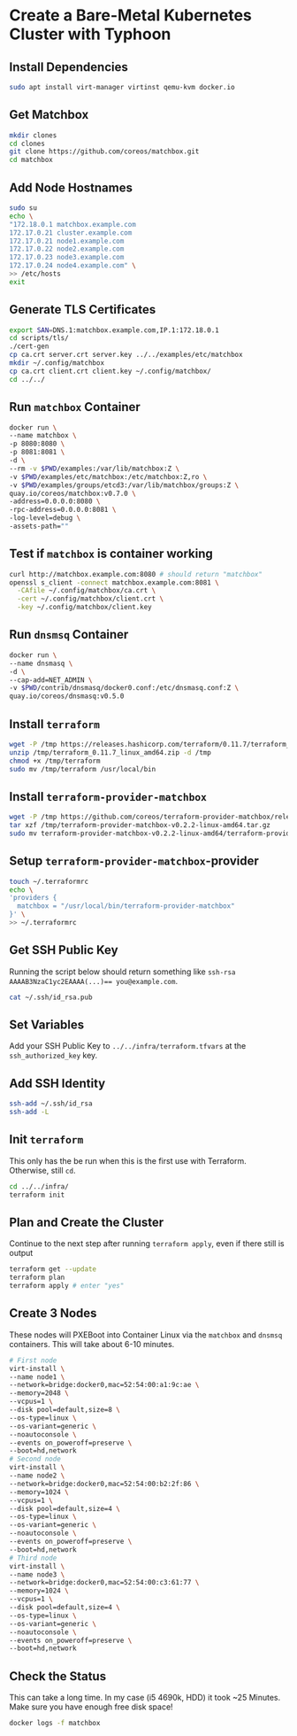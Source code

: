 # Create a Bare-Metal Kubernetes Cluster with Typhoon

## Install Dependencies

```bash
sudo apt install virt-manager virtinst qemu-kvm docker.io
```

## Get Matchbox

```bash
mkdir clones
cd clones
git clone https://github.com/coreos/matchbox.git
cd matchbox
```

## Add Node Hostnames

```bash
sudo su
echo \
"172.18.0.1 matchbox.example.com
172.17.0.21 cluster.example.com
172.17.0.21 node1.example.com
172.17.0.22 node2.example.com
172.17.0.23 node3.example.com
172.17.0.24 node4.example.com" \
>> /etc/hosts
exit
```

## Generate TLS Certificates

```bash
export SAN=DNS.1:matchbox.example.com,IP.1:172.18.0.1
cd scripts/tls/
./cert-gen
cp ca.crt server.crt server.key ../../examples/etc/matchbox
mkdir ~/.config/matchbox
cp ca.crt client.crt client.key ~/.config/matchbox/
cd ../../
```

## Run `matchbox` Container

```bash
docker run \
--name matchbox \
-p 8080:8080 \
-p 8081:8081 \
-d \
--rm -v $PWD/examples:/var/lib/matchbox:Z \
-v $PWD/examples/etc/matchbox:/etc/matchbox:Z,ro \
-v $PWD/examples/groups/etcd3:/var/lib/matchbox/groups:Z \
quay.io/coreos/matchbox:v0.7.0 \
-address=0.0.0.0:8080 \
-rpc-address=0.0.0.0:8081 \
-log-level=debug \
-assets-path=""
```

## Test if `matchbox` is container working

```bash
curl http://matchbox.example.com:8080 # should return "matchbox"
openssl s_client -connect matchbox.example.com:8081 \
  -CAfile ~/.config/matchbox/ca.crt \
  -cert ~/.config/matchbox/client.crt \
  -key ~/.config/matchbox/client.key
```

## Run `dnsmsq` Container

```bash
docker run \
--name dnsmasq \
-d \
--cap-add=NET_ADMIN \
-v $PWD/contrib/dnsmasq/docker0.conf:/etc/dnsmasq.conf:Z \
quay.io/coreos/dnsmasq:v0.5.0
```

## Install `terraform`

```bash
wget -P /tmp https://releases.hashicorp.com/terraform/0.11.7/terraform_0.11.7_linux_amd64.zip
unzip /tmp/terraform_0.11.7_linux_amd64.zip -d /tmp
chmod +x /tmp/terraform
sudo mv /tmp/terraform /usr/local/bin
```

## Install `terraform-provider-matchbox`

```bash
wget -P /tmp https://github.com/coreos/terraform-provider-matchbox/releases/download/v0.2.2/terraform-provider-matchbox-v0.2.2-linux-amd64.tar.gz
tar xzf /tmp/terraform-provider-matchbox-v0.2.2-linux-amd64.tar.gz
sudo mv terraform-provider-matchbox-v0.2.2-linux-amd64/terraform-provider-matchbox /usr/local/bin/
```

## Setup `terraform-provider-matchbox`-provider

```bash
touch ~/.terraformrc
echo \
'providers {
  matchbox = "/usr/local/bin/terraform-provider-matchbox"
}' \
>> ~/.terraformrc
```

## Get SSH Public Key

Running the script below should return something like `ssh-rsa AAAAB3NzaC1yc2EAAAA(...)== you@example.com`.

```bash
cat ~/.ssh/id_rsa.pub
```

## Set Variables

Add your SSH Public Key to `../../infra/terraform.tfvars` at the `ssh_authorized_key` key.

## Add SSH Identity

```bash
ssh-add ~/.ssh/id_rsa
ssh-add -L
```

## Init `terraform`

This only has the be run when this is the first use with Terraform. Otherwise, still `cd`.

```bash
cd ../../infra/
terraform init
```

## Plan and Create the Cluster

Continue to the next step after running `terraform apply`, even if there still is output

```bash
terraform get --update
terraform plan
terraform apply # enter "yes"
```

## Create 3 Nodes

These nodes will PXEBoot into Container Linux via the `matchbox` and `dnsmsq` containers.
This will take about 6-10 minutes.

```bash
# First node
virt-install \
--name node1 \
--network=bridge:docker0,mac=52:54:00:a1:9c:ae \
--memory=2048 \
--vcpus=1 \
--disk pool=default,size=8 \
--os-type=linux \
--os-variant=generic \
--noautoconsole \
--events on_poweroff=preserve \
--boot=hd,network
# Second node
virt-install \
--name node2 \
--network=bridge:docker0,mac=52:54:00:b2:2f:86 \
--memory=1024 \
--vcpus=1 \
--disk pool=default,size=4 \
--os-type=linux \
--os-variant=generic \
--noautoconsole \
--events on_poweroff=preserve \
--boot=hd,network
# Third node
virt-install \
--name node3 \
--network=bridge:docker0,mac=52:54:00:c3:61:77 \
--memory=1024 \
--vcpus=1 \
--disk pool=default,size=4 \
--os-type=linux \
--os-variant=generic \
--noautoconsole \
--events on_poweroff=preserve \
--boot=hd,network
```

## Check the Status

This can take a long time. In my case (i5 4690k, HDD) it took ~25 Minutes. Make sure you have enough free disk space!

```bash
docker logs -f matchbox
```
